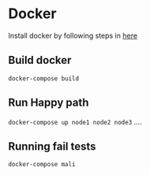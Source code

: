 # Docker

Install docker by following steps in [here](https://docs.docker.com/engine/install/)

## Build docker
`docker-compose build`

## Run Happy path

`docker-compose up node1 node2 node3` ....

## Running fail tests
`docker-compose mali`

